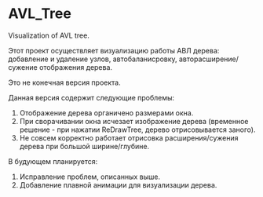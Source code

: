 AVL_Tree
========

Visualization of AVL tree.

Этот проект осуществляет визуализацию работы АВЛ дерева: 
добавление и удаление узлов, автобаланисровку, авторасширение/сужение отображения дерева.

Это не конечная версия проекта.

Данная версия содержит следующие проблемы:
1) Отображение дерева органичено размерами окна.
2) При сворачивании окна исчезает изображение дерева 
(временное решение - при нажатии ReDrawTree, дерево отрисовывается заного).
3) Не совсем корректно работает отрисовка расширения/сужения дерева при большой ширине/глубине.

В будующем планируется:
1) Исправление проблем, описанных выше.
2) Добавление плавной анимации для визуализации дерева.
